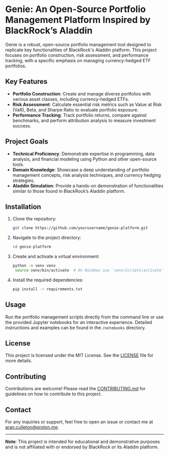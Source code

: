# Genie: An Open-Source Portfolio Management Platform Inspired by BlackRock’s Aladdin

Genie is a robust, open-source portfolio management tool designed to replicate key functionalities of BlackRock's Aladdin platform. This project focuses on portfolio construction, risk assessment, and performance tracking, with a specific emphasis on managing currency-hedged ETF portfolios.

## Key Features

- **Portfolio Construction**: Create and manage diverse portfolios with various asset classes, including currency-hedged ETFs.
- **Risk Assessment**: Calculate essential risk metrics such as Value at Risk (VaR), Beta, and Sharpe Ratio to evaluate portfolio exposure.
- **Performance Tracking**: Track portfolio returns, compare against benchmarks, and perform attribution analysis to measure investment success.

## Project Goals

- **Technical Proficiency**: Demonstrate expertise in programming, data analysis, and financial modeling using Python and other open-source tools.
- **Domain Knowledge**: Showcase a deep understanding of portfolio management concepts, risk analysis techniques, and currency hedging strategies.
- **Aladdin Simulation**: Provide a hands-on demonstration of functionalities similar to those found in BlackRock’s Aladdin platform.

## Installation

1. Clone the repository:
   ```bash
   git clone https://github.com/yourusername/genie-platform.git
   ```
2. Navigate to the project directory:
   ```bash
   cd genie-platform
   ```
3. Create and activate a virtual environment:
   ```bash
   python -m venv venv
    source venv/bin/activate  # On Windows use `venv\Scripts\activate`
   ```
4. Install the required dependencies:
    ```bash
   pip install -r requirements.txt
    ```

## Usage

Run the portfolio management scripts directly from the command line or use the provided Jupyter notebooks for an interactive experience. Detailed instructions and examples can be found in the `/notebooks` directory.

## License

This project is licensed under the MIT License. See the [LICENSE](LICENSE) file for more details.

## Contributing

Contributions are welcome! Please read the [CONTRIBUTING.md](CONTRIBUTING.md) for guidelines on how to contribute to this project.

## Contact

For any inquiries or support, feel free to open an issue or contact me at aran.culleton@proton.me.

---

**Note**: This project is intended for educational and demonstrative purposes and is not affiliated with or endorsed by BlackRock or its Aladdin platform.
